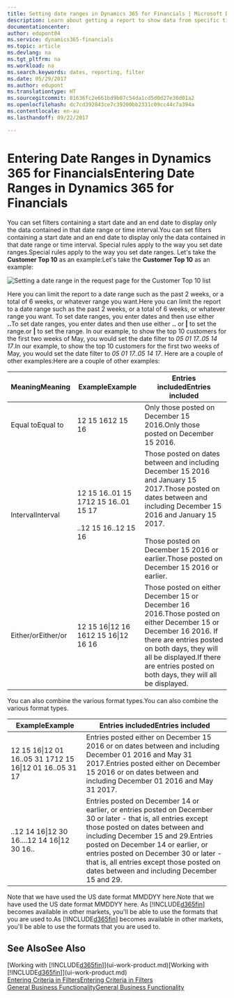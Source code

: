 ```yaml
---
title: Setting date ranges in Dynamics 365 for Financials | Microsoft Docs
description: Learn about getting a report to show data from specific time periods using date ranges in Dynamics 365 for Financials.
documentationcenter: 
author: edupont04
ms.service: dynamics365-financials
ms.topic: article
ms.devlang: na
ms.tgt_pltfrm: na
ms.workload: na
ms.search.keywords: dates, reporting, filter
ms.date: 05/29/2017
ms.author: edupont
ms.translationtype: HT
ms.sourcegitcommit: 81636fc2e661bd9b07c54da1cd5d0d27e30d01a2
ms.openlocfilehash: dc7cd392843ce7c39200bb2331c09cc44c7a394a
ms.contentlocale: en-au
ms.lasthandoff: 09/22/2017

---
```

# <a name="entering-date-ranges-in-dynamics-365-for-financials"></a><span data-ttu-id="19b35-103">Entering Date Ranges in Dynamics 365 for Financials</span><span class="sxs-lookup"><span data-stu-id="19b35-103">Entering Date Ranges in Dynamics 365 for Financials</span></span>
<span data-ttu-id="19b35-104">You can set filters containing a start date and an end date to display only the data contained in that date range or time interval.</span><span class="sxs-lookup"><span data-stu-id="19b35-104">You can set filters containing a start date and an end date to display only the data contained in that date range or time interval.</span></span> <span data-ttu-id="19b35-105">Special rules apply to the way you set date ranges.</span><span class="sxs-lookup"><span data-stu-id="19b35-105">Special rules apply to the way you set date ranges.</span></span> <span data-ttu-id="19b35-106">Let's take the **Customer Top 10** as an example:</span><span class="sxs-lookup"><span data-stu-id="19b35-106">Let's take the **Customer Top 10** as an example:</span></span>

![Setting a date range in the request page for the Customer Top 10 list](./media/ui-enter-date-ranges/customer-top10-list.png)

<span data-ttu-id="19b35-108">Here you can limit the report to a date range such as the past 2 weeks, or a total of 6 weeks, or whatever range you want.</span><span class="sxs-lookup"><span data-stu-id="19b35-108">Here you can limit the report to a date range such as the past 2 weeks, or a total of 6 weeks, or whatever range you want.</span></span> <span data-ttu-id="19b35-109">To set date ranges, you enter dates and then use either **..**</span><span class="sxs-lookup"><span data-stu-id="19b35-109">To set date ranges, you enter dates and then use either **..**</span></span> <span data-ttu-id="19b35-110">or **|** to set the range.</span><span class="sxs-lookup"><span data-stu-id="19b35-110">or **|** to set the range.</span></span> <span data-ttu-id="19b35-111">In our example, to show the top 10 customers for the first two weeks of May, you would set the date filter to *05 01 17..05 14 17*.</span><span class="sxs-lookup"><span data-stu-id="19b35-111">In our example, to show the top 10 customers for the first two weeks of May, you would set the date filter to *05 01 17..05 14 17*.</span></span>
<span data-ttu-id="19b35-112">Here are a couple of other examples:</span><span class="sxs-lookup"><span data-stu-id="19b35-112">Here are a couple of other examples:</span></span>

| <span data-ttu-id="19b35-113">Meaning</span><span class="sxs-lookup"><span data-stu-id="19b35-113">Meaning</span></span> | <span data-ttu-id="19b35-114">Example</span><span class="sxs-lookup"><span data-stu-id="19b35-114">Example</span></span> | <span data-ttu-id="19b35-115">Entries included</span><span class="sxs-lookup"><span data-stu-id="19b35-115">Entries included</span></span> |
|---|---|---|
|<span data-ttu-id="19b35-116">Equal to</span><span class="sxs-lookup"><span data-stu-id="19b35-116">Equal to</span></span>| <span data-ttu-id="19b35-117">12 15 16</span><span class="sxs-lookup"><span data-stu-id="19b35-117">12 15 16</span></span> |<span data-ttu-id="19b35-118">Only those posted on December 15 2016.</span><span class="sxs-lookup"><span data-stu-id="19b35-118">Only those posted on December 15 2016.</span></span>|
|<span data-ttu-id="19b35-119">Interval</span><span class="sxs-lookup"><span data-stu-id="19b35-119">Interval</span></span>| <span data-ttu-id="19b35-120">12 15 16..01 15 17</span><span class="sxs-lookup"><span data-stu-id="19b35-120">12 15 16..01 15 17</span></span><br /><br /><span data-ttu-id="19b35-121">..12 15 16</span><span class="sxs-lookup"><span data-stu-id="19b35-121">..12 15 16</span></span>|<span data-ttu-id="19b35-122">Those posted on dates between and including December 15 2016 and January 15 2017.</span><span class="sxs-lookup"><span data-stu-id="19b35-122">Those posted on dates between and including December 15 2016 and January 15 2017.</span></span><br /><br /><span data-ttu-id="19b35-123">Those posted on December 15 2016 or earlier.</span><span class="sxs-lookup"><span data-stu-id="19b35-123">Those posted on December 15 2016 or earlier.</span></span>|
|<span data-ttu-id="19b35-124">Either/or</span><span class="sxs-lookup"><span data-stu-id="19b35-124">Either/or</span></span>|<span data-ttu-id="19b35-125">12 15 16&#124;12 16 16</span><span class="sxs-lookup"><span data-stu-id="19b35-125">12 15 16&#124;12 16 16</span></span>|<span data-ttu-id="19b35-126">Those posted on either December 15 or December 16 2016.</span><span class="sxs-lookup"><span data-stu-id="19b35-126">Those posted on either December 15 or December 16 2016.</span></span> <span data-ttu-id="19b35-127">If there are entries posted on both days, they will all be displayed.</span><span class="sxs-lookup"><span data-stu-id="19b35-127">If there are entries posted on both days, they will all be displayed.</span></span>|

<span data-ttu-id="19b35-128">You can also combine the various format types.</span><span class="sxs-lookup"><span data-stu-id="19b35-128">You can also combine the various format types.</span></span>

| <span data-ttu-id="19b35-129">Example</span><span class="sxs-lookup"><span data-stu-id="19b35-129">Example</span></span> | <span data-ttu-id="19b35-130">Entries included</span><span class="sxs-lookup"><span data-stu-id="19b35-130">Entries included</span></span> |
|---|---|
|<span data-ttu-id="19b35-131">12 15 16&#124;12 01 16..05 31 17</span><span class="sxs-lookup"><span data-stu-id="19b35-131">12 15 16&#124;12 01 16..05 31 17</span></span> | <span data-ttu-id="19b35-132">Entries posted either on December 15 2016 or on dates between and including December 01 2016 and May 31 2017.</span><span class="sxs-lookup"><span data-stu-id="19b35-132">Entries posted either on December 15 2016 or on dates between and including December 01 2016 and May 31 2017.</span></span> |
|<span data-ttu-id="19b35-133">..12 14 16&#124;12 30 16..</span><span class="sxs-lookup"><span data-stu-id="19b35-133">..12 14 16&#124;12 30 16..</span></span> | <span data-ttu-id="19b35-134">Entries posted on December 14 or earlier, or entries posted on December 30 or later - that is, all entries except those posted on dates between and including December 15 and 29.</span><span class="sxs-lookup"><span data-stu-id="19b35-134">Entries posted on December 14 or earlier, or entries posted on December 30 or later - that is, all entries except those posted on dates between and including December 15 and 29.</span></span> |

<span data-ttu-id="19b35-135">Note that we have used the US date format MMDDYY here.</span><span class="sxs-lookup"><span data-stu-id="19b35-135">Note that we have used the US date format MMDDYY here.</span></span> <span data-ttu-id="19b35-136">As [!INCLUDE[d365fin](includes/d365fin_md.md)] becomes available in other markets, you'll be able to use the formats that you are used to.</span><span class="sxs-lookup"><span data-stu-id="19b35-136">As [!INCLUDE[d365fin](includes/d365fin_md.md)] becomes available in other markets, you'll be able to use the formats that you are used to.</span></span>

## <a name="see-also"></a><span data-ttu-id="19b35-137">See Also</span><span class="sxs-lookup"><span data-stu-id="19b35-137">See Also</span></span>
<span data-ttu-id="19b35-138">[Working with [!INCLUDE[d365fin](includes/d365fin_long_md.md)]](ui-work-product.md)</span><span class="sxs-lookup"><span data-stu-id="19b35-138">[Working with [!INCLUDE[d365fin](includes/d365fin_long_md.md)]](ui-work-product.md)</span></span>  
[<span data-ttu-id="19b35-139">Entering Criteria in Filters</span><span class="sxs-lookup"><span data-stu-id="19b35-139">Entering Criteria in Filters </span></span>](ui-enter-criteria-filters.md)  
[<span data-ttu-id="19b35-140">General Business Functionality</span><span class="sxs-lookup"><span data-stu-id="19b35-140">General Business Functionality</span></span>](ui-across-business-areas.md)

